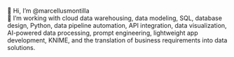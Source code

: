 👋 Hi, I’m @marcellusmontilla  
🧠 I’m working with cloud data warehousing, data modeling, SQL, database design, Python, data pipeline automation, API integration, data visualization, AI-powered data processing, prompt engineering, lightweight app development, KNIME, and the translation of business requirements into data solutions.

<!---
marcellusmontilla/marcellusmontilla is a ✨ special ✨ repository because its `README.md` (this file) appears on your GitHub profile.
You can click the Preview link to take a look at your changes.
--->
